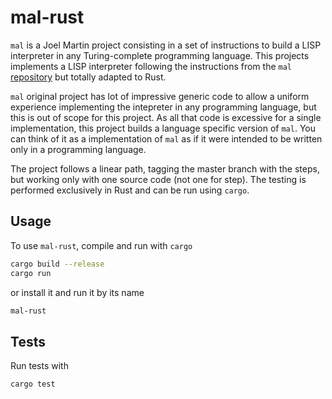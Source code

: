 # mal-rust

`mal` is a Joel Martin project consisting in a set of instructions to
build a LISP interpreter in any Turing-complete programming
language. This projects implements a LISP interpreter following the
instructions from the `mal`
[repository](https://github.com/kanaka/mal) but totally adapted to
Rust.

`mal` original project has lot of impressive generic code to allow a
uniform experience implementing the intepreter in any programming
language, but this is out of scope for this project. As all that code
is excessive for a single implementation, this project builds a
language specific version of `mal`. You can think of it as a
implementation of `mal` as if it were intended to be written only in a
programming language.

The project follows a linear path, tagging the master branch with the
steps, but working only with one source code (not one for step). The
testing is performed exclusively in Rust and can be run using `cargo`.

## Usage

To use `mal-rust`, compile and run with `cargo`
```bash
cargo build --release
cargo run
```

or install it and run it by its name
```bash
mal-rust
```

## Tests

Run tests with
```bash
cargo test
```
